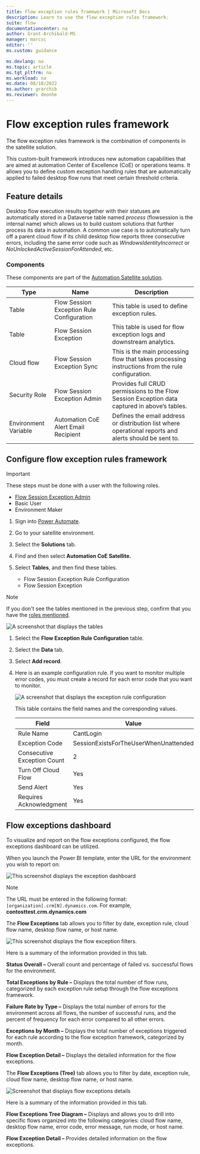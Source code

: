 ```yaml
---
title: Flow exception rules framework | Microsoft Docs
description: Learn to use the flow exception rules framework.
suite: flow
documentationcenter: na
author: Grant-Archibald-MS
manager: marcsc
editor: ''
ms.custom: guidance

ms.devlang: na
ms.topic: article
ms.tgt_pltfrm: na
ms.workload: na
ms.date: 08/18/2022
ms.author: grarchib
ms.reviewer: deonhe
---
```


# Flow exception rules framework

The flow exception rules framework is the combination of components in the satellite solution.

This custom-built framework introduces new automation capabilities that are aimed at automation Center of Excellence (CoE) or operations teams. It allows you to define custom exception handling rules that are automatically applied to failed desktop flow runs that meet certain threshold criteria.

## Feature details

Desktop flow execution results together with their statuses are automatically stored in a Dataverse table named *process* (flowsession is the internal name) which allows us to build custom solutions that further process its data in automation. A common use case is to automatically turn off a parent cloud flow if its child desktop flow reports three consecutive errors, including the same error code such as *WindowsIdentityIncorrect* or *NoUnlockedActiveSessionForAttended*, etc.

### Components

These components are part of the [Automation Satellite solution](setup/satellite.md#set-up-satellites).

Type|Name|Description
----|----|-----
Table|Flow Session Exception Rule Configuration|This table is used to define exception rules.
Table|Flow Session Exception|This table is used for flow exception logs and downstream analytics.
Cloud flow|Flow Session Exception Sync|This is the main processing flow that takes processing instructions from the rule configuration.
Security Role| Flow Session Exception Admin|Provides full CRUD permissions to the Flow Session Exception data captured in above’s tables.
Environment Variable|Automation CoE Alert Email Recipient|Defines the email address or distribution list where operational reports and alerts should be sent to.

## Configure flow exception rules framework

>[!IMPORTANT]
>These steps must be done with a user with the following roles.

- [Flow Session Exception Admin](setup/security.md#flow-session-exception-admin)
- Basic User
- Environment Maker

1. Sign into [Power Automate](https://flow.microsoft.com).
1. Go to your satellite environment.
1. Select the **Solutions** tab.
1. Find and then select **Automation CoE Satellite.**
1. Select **Tables**, and then find these tables.

    - Flow Session Exception Rule Configuration
    - Flow Session Exception

>[!NOTE]
>If you don't see the tables mentioned in the previous step, confirm that you have the [roles mentioned](#flow-exception-rules-framework).

![A screenshot that displays the tables](media/tables.png)

1. Select the **Flow Exception Rule Configuration** table.
1. Select the **Data** tab.
1. Select **Add record**.

1. Here is an example configuration rule. If you want to monitor multiple error codes, you must create a record for each error code that you want to monitor.

   ![A screenshot that displays the exception rule configuration](media/exception-rule.png "A screenshot that displays the exception rule configuration")

    This table contains the field names and the corresponding values.

    | **Field**                   | **Value**                             |
    |-----------------------------|---------------------------------------|
    | Rule Name                   | CantLogin                             |
    | Exception Code              | SessionExistsForTheUserWhenUnattended |
    | Consecutive Exception Count | 2                                     |
    | Turn Off Cloud Flow         | Yes                                   |
    | Send Alert                  | Yes                                   |
    | Requires Acknowledgment     | Yes                                   |

## Flow exceptions dashboard

To visualize and report on the flow exceptions configured, the flow exceptions dashboard can be utilized.

When you launch the Power BI template, enter the URL for the environment you wish to report on:

![This screenshot displays the exception dashboard](media/exception-dash.png)

>[!NOTE]
>The URL must be entered in the following format: `[organization].crm[N].dynamics.com`. For example, **contosttest.crm.dynamics.com**

The **Flow Exceptions** tab allows you to filter by date, exception rule, cloud flow name, desktop flow name, or host name.

![This screenshot displays the flow exception filters.](media/exception-filter.png)

Here is a summary of the information provided in this tab.

**Status Overall –** Overall count and percentage of failed vs. successful flows for the environment.

**Total Exceptions by Rule –** Displays the total number of flow runs, categorized by each exception rule setup through the flow exceptions framework.

**Failure Rate by Type –** Displays the total number of errors for the environment across all flows, the number of successful runs, and the percent of frequency for each error compared to all other errors.

**Exceptions by Month –** Displays the total number of exceptions triggered for each rule according to the flow exception framework, categorized by month.

**Flow Exception Detail –** Displays the detailed information for the flow exceptions.

The **Flow Exceptions (Tree)** tab allows you to filter by date, exception rule, cloud flow name, desktop flow name, or host name.

![Screenshot that displays flow exceptions details](media/exception-details.png)

Here is a summary of the information provided in this tab.

**Flow Exceptions Tree Diagram –** Displays and allows you to drill into specific flows organized into the following categories: cloud flow name, desktop flow name, error code, error message, run mode, or host name.

**Flow Exception Detail –** Provides detailed information on the flow exceptions.
